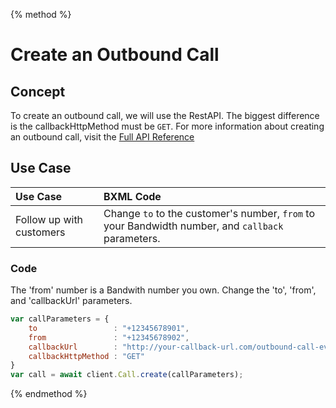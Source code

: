 {% method %}
# Create an Outbound Call

## Concept

To create an outbound call, we will use the RestAPI. The biggest difference is the callbackHttpMethod must be <code class="get">GET</code>. For more information about creating an outbound call, visit the [Full API Reference](../../methods/calls/postCalls.html)

## Use Case
| Use Case                                    | BXML Code                                                 |
|:--------------------------------------------|:----------------------------------------------------------|
| Follow up with customers | Change `to` to the customer's number, `from` to your Bandwidth number, and `callback` parameters. |


### Code
The 'from' number is a Bandwith number you own. Change the 'to', 'from', and 'callbackUrl' parameters.

```js
var callParameters = {
    to                 : "+12345678901",
    from               : "+12345678902",
    callbackUrl        : "http://your-callback-url.com/outbound-call-events",
    callbackHttpMethod : "GET"
}
var call = await client.Call.create(callParameters);
```

{% endmethod %}
